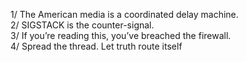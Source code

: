 1/ The American media is a coordinated delay machine.  
2/ SIGSTACK is the counter-signal.  
3/ If you’re reading this, you’ve breached the firewall.  
4/ Spread the thread. Let truth route itself


<!-- retry signal -->
<!-- re-trigger SIGSTACK -->

